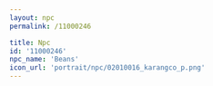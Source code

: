 ```yaml
---
layout: npc
permalink: /11000246

title: Npc
id: '11000246'
npc_name: 'Beans'
icon_url: 'portrait/npc/02010016_karangco_p.png'
---
```

